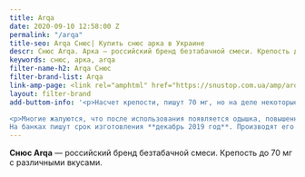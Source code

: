 ```yaml
---
title: Arqa
date: 2020-09-10 12:58:00 Z
permalink: "/arqa"
title-seo: Arqa Снюс| Купить снюс арка в Украине
descr: Снюс Arqa. Арка — российский бренд безтабачной смеси. Крепость до 75 мг никотина. Более 20-ти вкусов.
keywords: снюс, арка, arqa
filter-name-h2: Arqa Снюс
filter-brand-list: Arqa
link-amp-page: <link rel="amphtml" href="https://snustop.com.ua/amp/arqa">
layout: filter-brand
add-buttom-info: '<p>Насчет крепости, пишут 70 мг, но на деле некоторые продукты ощущаются слабее. Например: арка со вкусом энергетика очень сильно жжет губу, соответственно никотиновый удар очень быстрый и сильный, а вот арка панеттон и мармелад практически не пекут и нет такого сильного жжения, но и эффект от них слабее, хоть и заявлено 70 мг никотина, как и в Arqa Energy. В банке <b>20 порций</b>.</p>

<p>Многие жалуются, что после использования появляется одышка, повышенное сердцебиение, тошнота (рвота), головокружение (конечно это все защитная реакция организма). Некоторые из продуктов сильно разъедают губу и десну. Наш интернет-магазин snustop.com.ua крайне не рекомендует данный продукт!<br>
На банках пишут срок изготовления **декабрь 2019 год**. Производят его в **2021**, но со старыми датами. Это связано с запретом в РФ данной продукции.</p>'
---
```


<b>Снюс Arqa</b> — российский бренд безтабачной смеси. Крепость до 70 мг с различными вкусами.